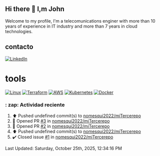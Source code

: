 ## Hi there 👋 I,m John

Welcome to my profile, I'm a telecomunications enginer with more than 10 years of experience in IT industry and more than 7 years in cloud technologies.

## contacto

[![LinkedIn](https://img.shields.io/badge/LinkedIn-john-alexander--0A66C2?style=for-the-badge&logo=linkedin&logoColor=white)](https://www.linkedin.com/in/john-alexander-nomesqui-aguirre-19ab09179/)

# tools

[![Linux](https://img.shields.io/badge/Linux-E74C3C?style=for-the-badge&logo=linux&logoColor=white)](https://es.wikipedia.org/wiki/Linux)
[![Terraform](https://img.shields.io/badge/Terraform-7B42BC?style=for-the-badge&logo=terraform&logoColor=white)](https://www.terraform.io/)
[![AWS](https://img.shields.io/badge/AWS-FF9900?style=for-the-badge&logo=amazon-aws&logoColor=white)](https://aws.amazon.com/)
[![Kubernetes](https://img.shields.io/badge/Kubernetes-326CE5?style=for-the-badge&logo=kubernetes&logoColor=white)](https://kubernetes.io/)
[![Docker](https://img.shields.io/badge/Docker-2496ED?style=for-the-badge&logo=docker&logoColor=white)](https://www.docker.com/)

###  : zap: Actividad reciente 
<!--RECENT_ACTIVITY:start-->
1. ⬆️ Pushed undefined commit(s) to [nomesqui2022/miTercerepo](https://github.com/nomesqui2022/miTercerepo)<br>
2. 💪 Opened PR [#3](undefined) in [nomesqui2022/miTercerepo](https://github.com/nomesqui2022/miTercerepo)<br>
3. 💪 Opened PR [#2](undefined) in [nomesqui2022/miTercerepo](https://github.com/nomesqui2022/miTercerepo)<br>
4. ⬆️ Pushed undefined commit(s) to [nomesqui2022/miTercerepo](https://github.com/nomesqui2022/miTercerepo)<br>
5. ✔️ Closed issue [#1](https://github.com/nomesqui2022/miTercerepo/issues/1) in [nomesqui2022/miTercerepo](https://github.com/nomesqui2022/miTercerepo)<br>
<!--RECENT_ACTIVITY:end-->
<!--RECENT_ACTIVITY:last_update-->
Last Updated: Saturday, October 25th, 2025, 12:34:16 PM
<!--RECENT_ACTIVITY:last_update_end-->





